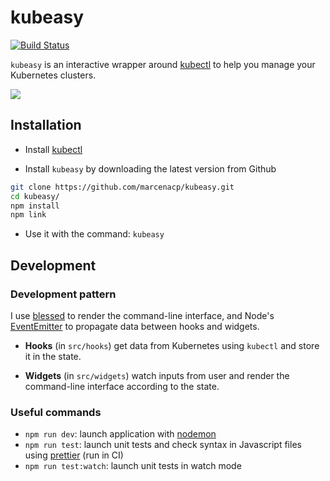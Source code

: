 # kubeasy

[![Build Status](https://travis-ci.org/marcenacp/kubeasy.svg?branch=master)](https://travis-ci.org/marcenacp/kubeasy)

`kubeasy` is an interactive wrapper around [kubectl](https://kubernetes.io/docs/reference/kubectl/kubectl/)
to help you manage your Kubernetes clusters.

![](./public/kubeasy.gif)

## Installation

- Install [kubectl](https://kubernetes.io/docs/tasks/tools/install-kubectl/)

- Install `kubeasy` by downloading the latest version from Github
```bash
git clone https://github.com/marcenacp/kubeasy.git
cd kubeasy/
npm install
npm link
```

- Use it with the command: `kubeasy`

## Development

### Development pattern

I use [blessed](https://github.com/chjj/blessed) to render the command-line interface,
and Node's [EventEmitter](https://nodejs.org/api/events.html) to propagate data between hooks and widgets.

- **Hooks** (in `src/hooks`) get data from Kubernetes using `kubectl` and store it in the state.

- **Widgets** (in `src/widgets`) watch inputs from user and render the command-line interface according to the state.

### Useful commands

- `npm run dev`: launch application with [nodemon](https://github.com/remy/nodemon)
- `npm run test`: launch unit tests and check syntax in Javascript files using [prettier](https://github.com/prettier/prettier) (run in CI)
- `npm run test:watch`: launch unit tests in watch mode
